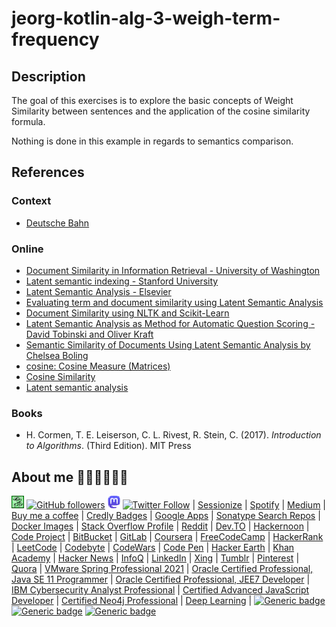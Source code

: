 # jeorg-kotlin-alg-3-weigh-term-frequency

## Description

The goal of this exercises is to explore the basic concepts of Weight Similarity between sentences and the application of the cosine similarity formula.

Nothing is done in this example in regards to semantics comparison.

## References

### Context

-   [Deutsche Bahn](https://en.wikipedia.org/wiki/Deutsche_Bahn)

### Online

-   [Document Similarity in Information Retrieval - University of Washington](https://courses.cs.washington.edu/courses/cse573/12sp/lectures/17-ir.pdf)
-   [Latent semantic indexing - Stanford University](https://nlp.stanford.edu/IR-book/html/htmledition/latent-semantic-indexing-1.html)
-   [Latent Semantic Analysis - Elsevier](https://www.sciencedirect.com/topics/computer-science/latent-semantic-analysis)
-   [Evaluating term and document similarity using Latent Semantic Analysis](https://roshansanthosh.wordpress.com/2016/02/18/evaluating-term-and-document-similarity-using-latent-semantic-analysis/)
-   [Document Similarity using NLTK and Scikit-Learn](https://www2.cs.duke.edu/courses/spring14/compsci290/assignments/lab02.html)
-   [Latent Semantic Analysis as Method for Automatic Question Scoring - David Tobinski and Oliver Kraft](http://ceur-ws.org/Vol-1100/paper9.pdf)
-   [Semantic Similarity of Documents Using Latent Semantic Analysis by Chelsea Boling](https://citeseerx.ist.psu.edu/viewdoc/download?doi=10.1.1.855.5331&rep=rep1&type=pdf)
-   [cosine: Cosine Measure (Matrices)](https://rdrr.io/cran/lsa/man/cosine.html)
-   [Cosine Similarity](https://www.geeksforgeeks.org/cosine-similarity/)
-   [Latent semantic analysis](https://en.wikipedia.org/wiki/Latent_semantic_analysis)

### Books

-   H. Cormen, T. E. Leiserson, C. L. Rivest, R. Stein, C. (2017). <i>Introduction to Algorithms</i>. (Third Edition). MIT Press

## About me 👨🏽‍💻🚀🏳️‍🌈

[![alt text](https://raw.githubusercontent.com/jesperancinha/project-signer/master/project-signer-templates/icons-20/JEOrgLogo-20.png "João Esperancinha Homepage")](http://joaofilipesabinoesperancinha.nl)
[![GitHub followers](https://img.shields.io/github/followers/jesperancinha.svg?label=Jesperancinha&style=social "GitHub")](https://github.com/jesperancinha)
[![alt text](https://raw.githubusercontent.com/jesperancinha/project-signer/master/project-signer-templates/icons-20/mastodon-20.png "Mastodon")](https://masto.ai/@jesperancinha)
[![Twitter Follow](https://img.shields.io/twitter/follow/joaofse?label=João%20Esperancinha&style=social "Twitter")](https://twitter.com/joaofse)
| [Sessionize](https://sessionize.com/joao-esperancinha/)
| [Spotify](https://open.spotify.com/user/jlnozkcomrxgsaip7yvffpqqm?si=b54b89eae8894960)
| [Medium](https://medium.com/@jofisaes)
| [Buy me a coffee](https://www.buymeacoffee.com/jesperancinha)
| [Credly Badges](https://www.credly.com/users/joao-esperancinha)
| [Google Apps](https://play.google.com/store/apps/developer?id=Joao+Filipe+Sabino+Esperancinha)
| [Sonatype Search Repos](https://search.maven.org/search?q=org.jesperancinha)
| [Docker Images](https://hub.docker.com/u/jesperancinha)
| [Stack Overflow Profile](https://stackoverflow.com/users/3702839/joao-esperancinha)
| [Reddit](https://www.reddit.com/user/jesperancinha/)
| [Dev.TO](https://dev.to/jofisaes)
| [Hackernoon](https://hackernoon.com/@jesperancinha)
| [Code Project](https://www.codeproject.com/Members/jesperancinha)
| [BitBucket](https://bitbucket.org/jesperancinha)
| [GitLab](https://gitlab.com/jesperancinha)
| [Coursera](https://www.coursera.org/user/da3ff90299fa9297e283ee8e65364ffb)
| [FreeCodeCamp](https://www.freecodecamp.org/jofisaes)
| [HackerRank](https://www.hackerrank.com/jofisaes)
| [LeetCode](https://leetcode.com/jofisaes)
| [Codebyte](https://coderbyte.com/profile/jesperancinha)
| [CodeWars](https://www.codewars.com/users/jesperancinha)
| [Code Pen](https://codepen.io/jesperancinha)
| [Hacker Earth](https://www.hackerearth.com/@jofisaes)
| [Khan Academy](https://www.khanacademy.org/profile/jofisaes)
| [Hacker News](https://news.ycombinator.com/user?id=jesperancinha)
| [InfoQ](https://www.infoq.com/profile/Joao-Esperancinha.2/)
| [LinkedIn](https://www.linkedin.com/in/joaoesperancinha/)
| [Xing](https://www.xing.com/profile/Joao_Esperancinha/cv)
| [Tumblr](https://jofisaes.tumblr.com/)
| [Pinterest](https://nl.pinterest.com/jesperancinha/)
| [Quora](https://nl.quora.com/profile/Jo%C3%A3o-Esperancinha)
| [VMware Spring Professional 2021](https://www.credly.com/badges/762fa7a4-9cf4-417d-bd29-7e072d74cdb7)
| [Oracle Certified Professional, Java SE 11 Programmer](https://www.credly.com/badges/87609d8e-27c5-45c9-9e42-60a5e9283280)
| [Oracle Certified Professional, JEE7 Developer](https://www.credly.com/badges/27a14e06-f591-4105-91ca-8c3215ef39a2)
| [IBM Cybersecurity Analyst Professional](https://www.credly.com/badges/ad1f4abe-3dfa-4a8c-b3c7-bae4669ad8ce)
| [Certified Advanced JavaScript Developer](https://cancanit.com/certified/1462/)
| [Certified Neo4j Professional](https://graphacademy.neo4j.com/certificates/c279afd7c3988bd727f8b3acb44b87f7504f940aac952495ff827dbfcac024fb.pdf)
| [Deep Learning](https://www.credly.com/badges/8d27e38c-869d-4815-8df3-13762c642d64)
| [![Generic badge](https://img.shields.io/static/v1.svg?label=GitHub&message=JEsperancinhaOrg&color=yellow "jesperancinha.org dependencies")](https://github.com/JEsperancinhaOrg)
[![Generic badge](https://img.shields.io/static/v1.svg?label=All%20Badges&message=Badges&color=red "All badges")](https://joaofilipesabinoesperancinha.nl/badges)
[![Generic badge](https://img.shields.io/static/v1.svg?label=Status&message=Project%20Status&color=red "Project statuses")](https://github.com/jesperancinha/project-signer/blob/master/project-signer-quality/Build.md)
